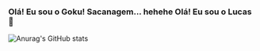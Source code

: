 ### Olá! Eu sou o Goku! Sacanagem... hehehe Olá! Eu sou o Lucas 👋

![Anurag's GitHub stats](https://github-readme-stats.vercel.app/api?username=lpiresdev&show_icons=true&theme=highcontras)

<!--
**lpiresdev/lpiresdev** is a ✨ _special_ ✨ repository because its `README.md` (this file) appears on your GitHub profile.

Here are some ideas to get you started:

- 🔭 I’m currently working on ...
- 🌱 I’m currently learning ...
- 👯 I’m looking to collaborate on ...
- 🤔 I’m looking for help with ...
- 💬 Ask me about ...
- 📫 How to reach me: ...
- 😄 Pronouns: ...
- ⚡ Fun fact: ...
-->
